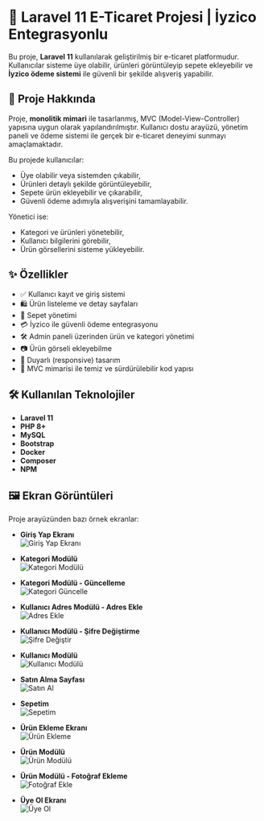 # 🛒 Laravel 11 E-Ticaret Projesi | İyzico Entegrasyonlu

Bu proje, **Laravel 11** kullanılarak geliştirilmiş bir e-ticaret platformudur. Kullanıcılar sisteme üye olabilir, ürünleri görüntüleyip sepete ekleyebilir ve **İyzico ödeme sistemi** ile güvenli bir şekilde alışveriş yapabilir.

## 📌 Proje Hakkında

Proje, **monolitik mimari** ile tasarlanmış, MVC (Model-View-Controller) yapısına uygun olarak yapılandırılmıştır. Kullanıcı dostu arayüzü, yönetim paneli ve ödeme sistemi ile gerçek bir e-ticaret deneyimi sunmayı amaçlamaktadır.

Bu projede kullanıcılar:

- Üye olabilir veya sistemden çıkabilir,
- Ürünleri detaylı şekilde görüntüleyebilir,
- Sepete ürün ekleyebilir ve çıkarabilir,
- Güvenli ödeme adımıyla alışverişini tamamlayabilir.

Yönetici ise:

- Kategori ve ürünleri yönetebilir,
- Kullanıcı bilgilerini görebilir,
- Ürün görsellerini sisteme yükleyebilir.

## ✨ Özellikler

- ✅ Kullanıcı kayıt ve giriş sistemi  
- 🛍️ Ürün listeleme ve detay sayfaları  
- 🧺 Sepet yönetimi  
- 💳 İyzico ile güvenli ödeme entegrasyonu  
- 🛠️ Admin paneli üzerinden ürün ve kategori yönetimi  
- 📷 Ürün görseli ekleyebilme  
- 📱 Duyarlı (responsive) tasarım  
- 🧱 MVC mimarisi ile temiz ve sürdürülebilir kod yapısı  

## 🛠 Kullanılan Teknolojiler

- **Laravel 11**  
- **PHP 8+**  
- **MySQL**  
- **Bootstrap**  
- **Docker**  
- **Composer**  
- **NPM**

## 🖼️ Ekran Görüntüleri

Proje arayüzünden bazı örnek ekranlar:

- **Giriş Yap Ekranı**  
  ![Giriş Yap Ekranı](screenshots/giris-yap-ekrani.png)

- **Kategori Modülü**  
  ![Kategori Modülü](screenshots/kategori-modulu.png)

- **Kategori Modülü - Güncelleme**  
  ![Kategori Güncelle](screenshots/kategori-modulu-guncelle.png)

- **Kullanıcı Adres Modülü - Adres Ekle**  
  ![Adres Ekle](screenshots/kullanici-adres-modulu-adres-ekle.png)

- **Kullanıcı Modülü - Şifre Değiştirme**  
  ![Şifre Değiştir](screenshots/kullanici-modulu-sifre-degistirme-ekrani.PNG)

- **Kullanıcı Modülü**  
  ![Kullanıcı Modülü](screenshots/kullanici-modulu.png)

- **Satın Alma Sayfası**  
  ![Satın Al](screenshots/satin-al.PNG)

- **Sepetim**  
  ![Sepetim](screenshots/sepet.PNG)

- **Ürün Ekleme Ekranı**  
  ![Ürün Ekleme](screenshots/urun-ekleme-ekranı.png)

- **Ürün Modülü**  
  ![Ürün Modülü](screenshots/urun-modulu.png)

- **Ürün Modülü - Fotoğraf Ekleme**  
  ![Fotoğraf Ekle](screenshots/urun-modulu-fotograf-ekleme-kismi.png)

- **Üye Ol Ekranı**  
  ![Üye Ol](screenshots/uye-ol-ekrani.PNG)
